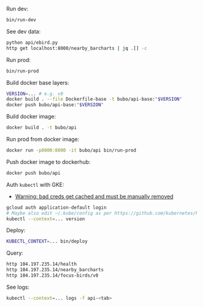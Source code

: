 Run dev:
```sh
bin/run-dev
```

See dev data:
```sh
python api/ebird.py
http get localhost:8000/nearby_barcharts | jq .[] -c
```

Run prod:
```sh
bin/run-prod
```

Build docker base layers:
```sh
VERSION=... # e.g. v0
docker build . --file Dockerfile-base -t bubo/api-base:"$VERSION"
docker push bubo/api-base:"$VERSION"
```

Build docker image:
```sh
docker build . -t bubo/api
```

Run prod from docker image:
```sh
docker run -p8000:8000 -it bubo/api bin/run-prod
```

Push docker image to dockerhub:
```sh
docker push bubo/api
```

Auth `kubectl` with GKE:
- [Warning: bad creds get cached and must be manually removed](https://github.com/kubernetes/kubernetes/issues/38075)
```sh
gcloud auth application-default login
# Maybe also edit ~/.kube/config as per https://github.com/kubernetes/kubernetes/issues/38075
kubectl --context=... version
```

Deploy:
```sh
KUBECTL_CONTEXT=... bin/deploy
```

Query:
```sh
http 104.197.235.14/health
http 104.197.235.14/nearby_barcharts
http 104.197.235.14/focus-birds/v0
```

See logs:
```sh
kubectl --context=... logs -f api-<tab>
```
